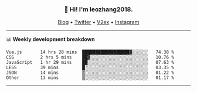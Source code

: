 <h3 align="center">👋 Hi! I'm leozhang2018.</h3>
<p align="center">
  <a href="https://leozhang2018.me">Blog</a> •
  <a href="https://twitter.com/leozhang2018">Twitter</a> •
  <a href="https://www.v2ex.com/member/leozhang">V2ex</a> •
  <a href="https://www.instagram.com/leozhanghere">Instagram</a>
</p>

-------

📊 **Weekly development breakdown**
<!--START_SECTION:waka-->

```text
Vue.js       14 hrs 28 mins  ██████████████████▓░░░░░░   74.38 %
CSS          2 hrs 5 mins    ██▓░░░░░░░░░░░░░░░░░░░░░░   10.76 %
JavaScript   1 hr 29 mins    ██░░░░░░░░░░░░░░░░░░░░░░░   07.63 %
LESS         39 mins         █░░░░░░░░░░░░░░░░░░░░░░░░   03.35 %
JSON         14 mins         ▒░░░░░░░░░░░░░░░░░░░░░░░░   01.22 %
Other        13 mins         ▒░░░░░░░░░░░░░░░░░░░░░░░░   01.17 %
```

<!--END_SECTION:waka-->
-------

